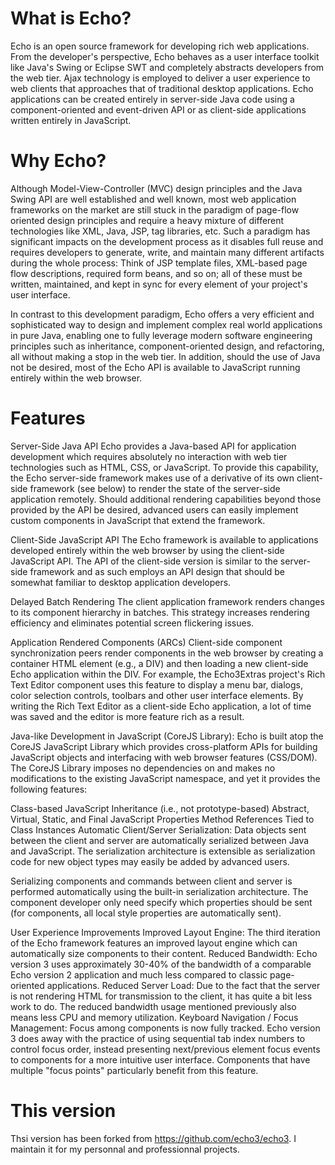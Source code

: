# What is Echo?
Echo is an open source framework for developing rich web applications. From the developer's perspective, Echo behaves as a user interface toolkit like Java's Swing or Eclipse SWT and completely abstracts developers from the web tier. Ajax technology is employed to deliver a user experience to web clients that approaches that of traditional desktop applications. Echo applications can be created entirely in server-side Java code using a component-oriented and event-driven API or as client-side applications written entirely in JavaScript.

# Why Echo?
Although Model-View-Controller (MVC) design principles and the Java Swing API are well established and well known, most web application frameworks on the market are still stuck in the paradigm of page-flow oriented design principles and require a heavy mixture of different technologies like XML, Java, JSP, tag libraries, etc. Such a paradigm has significant impacts on the development process as it disables full reuse and requires developers to generate, write, and maintain many different artifacts during the whole process: Think of JSP template files, XML-based page flow descriptions, required form beans, and so on; all of these must be written, maintained, and kept in sync for every element of your project's user interface.

In contrast to this development paradigm, Echo offers a very efficient and sophisticated way to design and implement complex real world applications in pure Java, enabling one to fully leverage modern software engineering principles such as inheritance, component-oriented design, and refactoring, all without making a stop in the web tier. In addition, should the use of Java not be desired, most of the Echo API is available to JavaScript running entirely within the web browser.

# Features
Server-Side Java API
Echo provides a Java-based API for application development which requires absolutely no interaction with web tier technologies such as HTML, CSS, or JavaScript. To provide this capability, the Echo server-side framework makes use of a derivative of its own client-side framework (see below) to render the state of the server-side application remotely. Should additional rendering capabilities beyond those provided by the API be desired, advanced users can easily implement custom components in JavaScript that extend the framework.

Client-Side JavaScript API
The Echo framework is available to applications developed entirely within the web browser by using the client-side JavaScript API. The API of the client-side version is similar to the server-side framework and as such employs an API design that should be somewhat familiar to desktop application developers.

Delayed Batch Rendering The client application framework renders changes to its component hierarchy in batches. This strategy increases rendering efficiency and eliminates potential screen flickering issues.

Application Rendered Components (ARCs) Client-side component synchronization peers render components in the web browser by creating a container HTML element (e.g., a DIV) and then loading a new client-side Echo application within the DIV. For example, the Echo3Extras project's Rich Text Editor component uses this feature to display a menu bar, dialogs, color selection controls, toolbars and other user interface elements. By writing the Rich Text Editor as a client-side Echo application, a lot of time was saved and the editor is more feature rich as a result.

Java-like Development in JavaScript (CoreJS Library):
Echo is built atop the CoreJS JavaScript Library which provides cross-platform APIs for building JavaScript objects and interfacing with web browser features (CSS/DOM). The CoreJS Library imposes no dependencies on and makes no modifications to the existing JavaScript namespace, and yet it provides the following features:

Class-based JavaScript Inheritance (i.e., not prototype-based)
Abstract, Virtual, Static, and Final JavaScript Properties
Method References Tied to Class Instances
Automatic Client/Server Serialization:
Data objects sent between the client and server are automatically serialized between Java and JavaScript. The serialization architecture is extensible as serialization code for new object types may easily be added by advanced users.

Serializing components and commands between client and server is performed automatically using the built-in serialization architecture. The component developer only need specify which properties should be sent (for components, all local style properties are automatically sent).

User Experience Improvements
Improved Layout Engine: The third iteration of the Echo framework features an improved layout engine which can automatically size components to their content.
Reduced Bandwidth: Echo version 3 uses approximately 30-40% of the bandwidth of a comparable Echo version 2 application and much less compared to classic page-oriented applications.
Reduced Server Load: Due to the fact that the server is not rendering HTML for transmission to the client, it has quite a bit less work to do. The reduced bandwidth usage mentioned previously also means less CPU and memory utilization.
Keyboard Navigation / Focus Management: Focus among components is now fully tracked. Echo version 3 does away with the practice of using sequential tab index numbers to control focus order, instead presenting next/previous element focus events to components for a more intuitive user interface. Components that have multiple "focus points" particularly benefit from this feature.

# This version
Thsi version has been forked from https://github.com/echo3/echo3. I maintain it for my personnal and professionnal projects.

